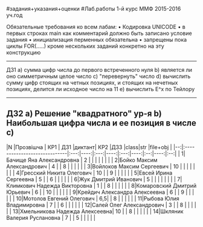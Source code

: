 #задания+указания+оценки
#Лаб.работы 1-й курс ММФ 2015-2016 уч.год

Обязательные требования ко всем лабам:
• Кодировка UNICODE
• в первых строках main как комментарий должно быть записано условие задания
• инициализация перменных обязательна
• запрещены пока циклы FOR(.....) кроме нескольких заданий конкретно на эту конструкцию 
******************
ДЗ1
a) сумма цифр числа до первого встреченного нуля
b) является ли оно симметричным целое число 
c) "перевернуть" число
d) вычислить сумму цифр стоящих на четных позициях, и стоящих на нечетных позициях, делится ли исходное число на 11
e) вычислить E^x по Тейлору
******************
ДЗ2
a) Решение "квадратного" ур-я 
b) Наибольшая цифра числа и ее позиция в числе
c)
--------------------------------------
|N  |Прозвішча                     | КР1 | ДЗ1 |диктант| КР2 |ДЗ3 |class|str |file+obj  |
|--:|:-----------------------------|:---:|----:|:---:|----:|:---:|----:|:--:|----:|:--:|
|  1|Бачище Яна Александровна      |  2  |     |     |     |    |     |    |
|  2|Бойко Максим Александрович    |  4  |     |  8  |     |    |     |    |
|  3|Войлоков Максим Сергеевич     |  10 |     |     |     |    |     |    |
|  4|Гресский Никита Олегович      |  10 |     |  9  |     |    |     |    |
|  5|Евсей Ирина Сергеевна         |  5  |     |  6  |     |    |     |    |
|  6|Жук Дмитрий Иванович          |  5  |     |     |     |    |     |    |
|  7|Климкович Надежда Викторовна  |  1  |     |  8  |     |    |     |    |
|  8|Комаровский Дмитрий Юрьевич   |  6  |     |  10 |     |    |     |    |
|  9|Крейдич Александра Алексеевна |  6  |     |  9  |     |    |     |    |
| 10|Мотолов Евгений Олегович      |  6,5|     |  8  |     |    |     |    | 
| 11|Рыбова Юлия Владимировна      |  7  |     |  6  |     |    |     |    |
| 12|Салей Олег Александрович      |  3  |     |  8  |     |    |     |    |
| 13|Хмельникова Надежда Алексеевна|  10 |     |  8  |     |    |     |    |
| 14|Шкляник Валерия Руслановна    |  7  |     |  5  |     |    |     |    |
